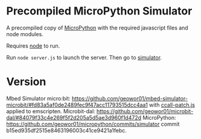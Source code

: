 # Precompiled MicroPython Simulator

A precompiled copy of [MicroPython](https://github.com/geowor01/micropython/tree/simulator) with the required javascript files and node modules.

Requires [node](https://nodejs.org/en/) to run.

Run `node server.js` to launch the server. Then go to [simulator](http://localhost:7829/).

# Version

Mbed Simulator micro:bit: https://github.com/geowor01/mbed-simulator-microbit/#fd83a5af0de2489fec9f47acc11793515dcc4aa1
with [ccall-patch.js](https://github.com/geowor01/mbed-simulator-microbit/blob/master/ccall-patch.js) applied to emscripten.
Microbit-dal: https://github.com/geowor01/microbit-dal/#84079f33c4e269f5f2d205a5d5ae3d960f1d472d
MicroPython: https://github.com/geowor01/micropython/commits/simulator commit b15ed935df2515e8463196003c41ce9421a1febc.